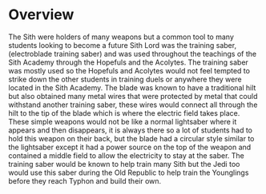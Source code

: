 # Overview

The Sith were holders of many weapons but a common tool to many students looking to become a future Sith Lord was the training saber, (electroblade training saber) and was used throughout the teachings of the Sith Academy through the Hopefuls and the Acolytes.
The training saber was mostly used so the Hopefuls and Acolytes would not feel tempted to strike down the other students in training duels or anywhere they were located in the Sith Academy.
The blade was known to have a traditional hilt but also obtained many metal wires that were protected by metal that could withstand another training saber, these wires would connect all through the hilt to the tip of the blade which is where the electric field takes place.
These simple weapons would not be like a normal lightsaber where it appears and then disappears, it is always there so a lot of students had to hold this weapon on their back, but the blade had a circular style similar to the lightsaber except it had a power source on the top of the weapon and contained a middle field to allow the electricity to stay at the saber.
The training saber would be known to help train many Sith but the Jedi too would use this saber during the Old Republic to help train the Younglings before they reach Typhon and build their own.
